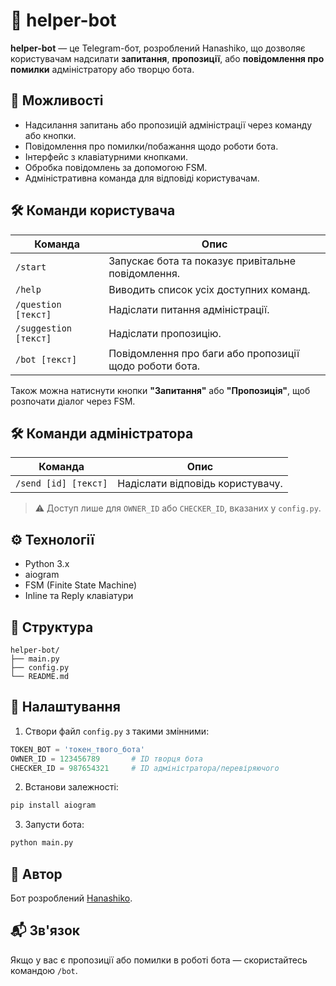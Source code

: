 # 🤖 helper-bot

**helper-bot** — це Telegram-бот, розроблений Hanashiko, що дозволяє користувачам надсилати **запитання**, **пропозиції**, або **повідомлення про помилки** адміністратору або творцю бота.

## 📌 Можливості

- Надсилання запитань або пропозицій адміністрації через команду або кнопки.
- Повідомлення про помилки/побажання щодо роботи бота.
- Інтерфейс з клавіатурними кнопками.
- Обробка повідомлень за допомогою FSM.
- Адміністративна команда для відповіді користувачам.

## 🛠️ Команди користувача

| Команда             | Опис |
|---------------------|------|
| `/start`            | Запускає бота та показує привітальне повідомлення. |
| `/help`             | Виводить список усіх доступних команд. |
| `/question [текст]` | Надіслати питання адміністрації. |
| `/suggestion [текст]` | Надіслати пропозицію. |
| `/bot [текст]`      | Повідомлення про баги або пропозиції щодо роботи бота. |

Також можна натиснути кнопки **"Запитання"** або **"Пропозиція"**, щоб розпочати діалог через FSM.

## 🛠️ Команди адміністратора

| Команда             | Опис |
|---------------------|------|
| `/send [id] [текст]` | Надіслати відповідь користувачу. |

> ⚠️ Доступ лише для `OWNER_ID` або `CHECKER_ID`, вказаних у `config.py`.

## ⚙️ Технології

- Python 3.x
- aiogram
- FSM (Finite State Machine)
- Inline та Reply клавіатури

## 📁 Структура

```
helper-bot/
├── main.py
├── config.py
└── README.md
```

## 🧾 Налаштування

1. Створи файл `config.py` з такими змінними:

```python
TOKEN_BOT = 'токен_твого_бота'
OWNER_ID = 123456789       # ID творця бота
CHECKER_ID = 987654321     # ID адміністратора/перевіряючого
```

2. Встанови залежності:

```bash
pip install aiogram
```

3. Запусти бота:

```bash
python main.py
```

## 👤 Автор

Бот розроблений [Hanashiko](https://t.me/hanashikoko).

## 📬 Зв'язок

Якщо у вас є пропозиції або помилки в роботі бота — скористайтесь командою `/bot`.
